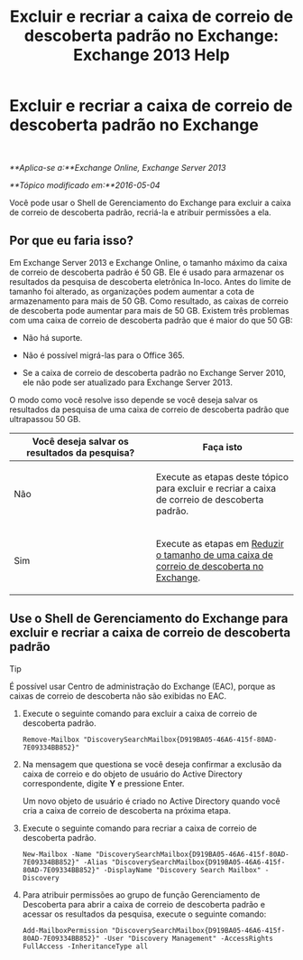 ﻿---
title: 'Excluir e recriar a caixa de correio de descoberta padrão no Exchange: Exchange 2013 Help'
TOCTitle: Excluir e recriar a caixa de correio de descoberta padrão no Exchange
ms:assetid: 4bde0b00-bdf7-44b4-ba64-aa062bc10ca2
ms:mtpsurl: https://technet.microsoft.com/pt-br/library/Dn750894(v=EXCHG.150)
ms:contentKeyID: 62371338
ms.date: 05/22/2018
mtps_version: v=EXCHG.150
ms.translationtype: MT
---

# Excluir e recriar a caixa de correio de descoberta padrão no Exchange

 

_**Aplica-se a:**Exchange Online, Exchange Server 2013_

_**Tópico modificado em:**2016-05-04_

Você pode usar o Shell de Gerenciamento do Exchange para excluir a caixa de correio de descoberta padrão, recriá-la e atribuir permissões a ela.

## Por que eu faria isso?

Em Exchange Server 2013 e Exchange Online, o tamanho máximo da caixa de correio de descoberta padrão é 50 GB. Ele é usado para armazenar os resultados da pesquisa de descoberta eletrônica In-loco. Antes do limite de tamanho foi alterado, as organizações podem aumentar a cota de armazenamento para mais de 50 GB. Como resultado, as caixas de correio de descoberta pode aumentar para mais de 50 GB. Existem três problemas com uma caixa de correio de descoberta padrão que é maior do que 50 GB:

  - Não há suporte.

  - Não é possível migrá-las para o Office 365.

  - Se a caixa de correio de descoberta padrão no Exchange Server 2010, ele não pode ser atualizado para Exchange Server 2013.

O modo como você resolve isso depende se você deseja salvar os resultados da pesquisa de uma caixa de correio de descoberta padrão que ultrapassou 50 GB.


<table>
<colgroup>
<col style="width: 50%" />
<col style="width: 50%" />
</colgroup>
<thead>
<tr class="header">
<th>Você deseja salvar os resultados da pesquisa?</th>
<th>Faça isto</th>
</tr>
</thead>
<tbody>
<tr class="odd">
<td><p>Não</p></td>
<td><p>Execute as etapas deste tópico para excluir e recriar a caixa de correio de descoberta padrão.</p></td>
</tr>
<tr class="even">
<td><p>Sim</p></td>
<td><p>Execute as etapas em <a href="reduce-the-size-of-a-discovery-mailbox-in-exchange-exchange-2013-help.md">Reduzir o tamanho de uma caixa de correio de descoberta no Exchange</a>.</p></td>
</tr>
</tbody>
</table>


## Use o Shell de Gerenciamento do Exchange para excluir e recriar a caixa de correio de descoberta padrão


> [!TIP]
> É possível usar Centro de administração do Exchange (EAC), porque as caixas de correio de descoberta não são exibidas no EAC.



1.  Execute o seguinte comando para excluir a caixa de correio de descoberta padrão.
    
        Remove-Mailbox "DiscoverySearchMailbox{D919BA05-46A6-415f-80AD-7E09334BB852}"

2.  Na mensagem que questiona se você deseja confirmar a exclusão da caixa de correio e do objeto de usuário do Active Directory correspondente, digite **Y** e pressione Enter.
    
    Um novo objeto de usuário é criado no Active Directory quando você cria a caixa de correio de descoberta na próxima etapa.

3.  Execute o seguinte comando para recriar a caixa de correio de descoberta padrão.
    
        New-Mailbox -Name "DiscoverySearchMailbox{D919BA05-46A6-415f-80AD-7E09334BB852}" -Alias "DiscoverySearchMailbox{D919BA05-46A6-415f-80AD-7E09334BB852}" -DisplayName "Discovery Search Mailbox" -Discovery

4.  Para atribuir permissões ao grupo de função Gerenciamento de Descoberta para abrir a caixa de correio de descoberta padrão e acessar os resultados da pesquisa, execute o seguinte comando:
    
        Add-MailboxPermission "DiscoverySearchMailbox{D919BA05-46A6-415f-80AD-7E09334BB852}" -User "Discovery Management" -AccessRights FullAccess -InheritanceType all

